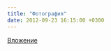 ```yaml
---
title: "Фотография"
date: 2012-09-23 16:15:00 +0300
---
```



[Вложение](/assets/vk_photos/1/Yi8lh286xrs.jpg)
